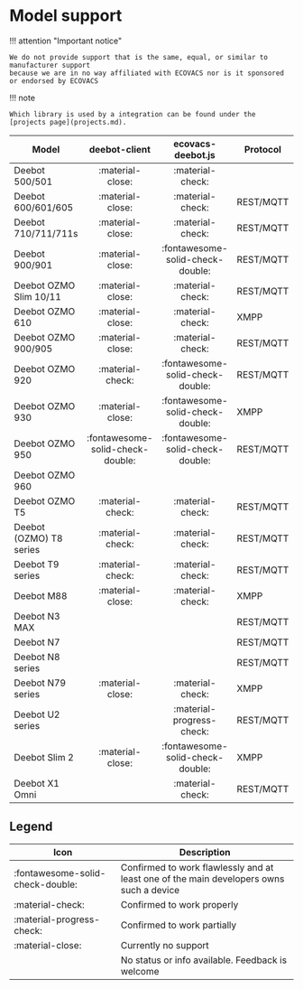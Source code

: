 # Model support

!!! attention "Important notice"

    We do not provide support that is the same, equal, or similar to manufacturer support
    because we are in no way affiliated with ECOVACS nor is it sponsored or endorsed by ECOVACS

!!! note

    Which library is used by a integration can be found under the [projects page](projects.md).

| Model                   |          deebot-client           |        ecovacs-deebot.js         | Protocol  | Data type |
| ----------------------- | :------------------------------: | :------------------------------: | --------- | --------- |
| Deebot 500/501          |         :material-close:         |         :material-check:         |           |           |
| Deebot 600/601/605      |         :material-close:         |         :material-check:         | REST/MQTT | XML       |
| Deebot 710/711/711s     |         :material-close:         |         :material-check:         | REST/MQTT | XML       |
| Deebot 900/901          |         :material-close:         | :fontawesome-solid-check-double: | REST/MQTT | XML       |
| Deebot OZMO Slim 10/11  |         :material-close:         |         :material-check:         | REST/MQTT | XML       |
| Deebot OZMO 610         |         :material-close:         |         :material-check:         | XMPP      | XML       |
| Deebot OZMO 900/905     |         :material-close:         |         :material-check:         | REST/MQTT | XML       |
| Deebot OZMO 920         |         :material-check:         | :fontawesome-solid-check-double: | REST/MQTT | JSON      |
| Deebot OZMO 930         |         :material-close:         | :fontawesome-solid-check-double: | XMPP      | XML       |
| Deebot OZMO 950         | :fontawesome-solid-check-double: | :fontawesome-solid-check-double: | REST/MQTT | JSON      |
| Deebot OZMO 960         |                                  |                                  |           |           |
| Deebot OZMO T5          |         :material-check:         |         :material-check:         | REST/MQTT | JSON      |
| Deebot (OZMO) T8 series |         :material-check:         |         :material-check:         | REST/MQTT | JSON      |
| Deebot T9 series        |         :material-check:         |         :material-check:         | REST/MQTT | JSON      |
| Deebot M88              |         :material-close:         |         :material-check:         | XMPP      | XML       |
| Deebot N3 MAX           |                                  |                                  | REST/MQTT | JSON      |
| Deebot N7               |                                  |                                  | REST/MQTT | JSON      |
| Deebot N8 series        |                                  |                                  | REST/MQTT | JSON      |
| Deebot N79 series       |         :material-close:         |         :material-check:         | XMPP      | XML       |
| Deebot U2 series        |                                  |    :material-progress-check:     | REST/MQTT | JSON      |
| Deebot Slim 2           |         :material-close:         | :fontawesome-solid-check-double: | XMPP      | XML       |
| Deebot X1 Omni          |                                  |         :material-check:         | REST/MQTT | JSON      |

## Legend

| Icon                             | Description                                                                             |
| -------------------------------- | --------------------------------------------------------------------------------------- |
| :fontawesome-solid-check-double: | Confirmed to work flawlessly and at least one of the main developers owns such a device |
| :material-check:                 | Confirmed to work properly                                                              |
| :material-progress-check:        | Confirmed to work partially                                                             |
| :material-close:                 | Currently no support                                                                    |
|                                  | No status or info available. Feedback is welcome                                        |
